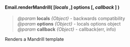 #### Email.renderMandrill( [_locals_ ,] options [, _callback_ ] ) 
> *@param* **locals** _{Object}_  - backwards compatibility    
> *@param* **options** _{Object}_  - locals options object   
> *@param* **callback** _{Object}_  - callback(err, info)      

Renders a Mandrill template

<div class="code-header addGitHubLink" data-file="lib/email.js#L637-L689"> &nbsp;</div><pre class=" language-javascript hideCode api"></pre> 
